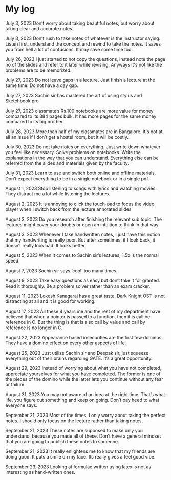 # My log

July 3, 2023 Don’t worry about taking beautiful notes, but worry about taking clear and accurate notes.

July 3, 2023 Don’t rush to take notes of whatever is the instructor saying. Listen first, understand the concept and rewind to take the notes. It saves you from hell a lot of confusions. It may save some time too.

July 26, 2023 I just started to not copy the questions, instead note the page no of the slides and refer to it later while revising. Anyways it's not like the problems are to be memorized.

July 27, 2023 Do not leave gaps in a lecture. Just finish a lecture at the same time. Do not have a day gap. 

July 27, 2023 Sachin sir has mastered the art of using stylus and Sketchbook pro

July 27, 2023 classmate’s Rs.100 notebooks are more value for money compared to its 384 pages bulk. It has more pages for the same money compared to its big brother.

July 28, 2023 More than half of my classmates are in Bangalore. It's not at all an issue if I don’t get a hostel room, but it will be costly.

July 30, 2023 Do not take notes on everything. Just write down whatever you feel like necessary. Solve problems on notebooks. Write the explanations in the way that you can understand. Everything else can be referred from the slides and materials given by the faculty. 

July 31, 2023 Learn to use and switch both online and offline materials. Don’t expect everything to be in a single notebook or in a single pdf. 

August 1, 2023 Stop listening to songs with lyrics and watching movies. They distract me a lot while listening the lectures.

August 2, 2023 It is annoying to click the touch-pad to focus the video player when I switch back from the lecture annotated slides

August 3, 2023 Do you research after finishing the relevant sub topic. The lectures might cover your doubts or open an intuition to think in that way.

August 3, 2023 Whenever I take handwritten notes, I just have this notion that my handwriting is really poor. But after sometimes, if I look back, it doesn’t really look bad. It looks better.

August 5, 2023 When it comes to Sachin sir’s lectures, 1.5x is the normal speed.

August 7, 2023 Sachin sir says ‘cool’ too many times

August 9, 2023 Take easy questions as easy but don’t take it for granted. Read it thoroughly. Be a problem solver rather than an exam cracker.

August 11, 2023 Lokesh Kanagaraj has a great taste. Dark Knight OST is not distracting at all and it is good for working.

August 17, 2023 All these 4 years me and the rest of my department have believed that when a pointer is passed to a function, then it is call be reference in C. But the thing is that is also call by value and call by reference is no longer in C.

August 22, 2023 Appearance based insecurities are the first few dominos. They have a domino effect on every other aspects of life.

August 25, 2023 Just utilize Sachin sir and Deepak sir, just squeeze everything out of their brains regarding GATE. It’s a great opportunity.

August 29, 2023 Instead of worrying about what you have not completed, appreciate yourselves for what you have completed. The former is one of the pieces of the domino while the latter lets you continue without any fear or failure.

August 31, 2023 You may not aware of an idea at the right time. That’s what life, you figure out something and keep on going. Don’t pay heed to what everyone says.

September 21, 2023 Most of the times, I only worry about taking the perfect notes. I should only focus on the lecture rather than taking notes. 

September 21, 2023 These notes are supposed to make only you understand, because you made all of these. Don’t have a general mindset that you are going to publish these notes to someone.

September 21, 2023 It really enlightens me to know that my friends are doing good. It puts a smile on my face. Its really gives a feel good vibe.

September 23, 2023 Looking at formulae written using latex is not as interesting as hand-written ones.

